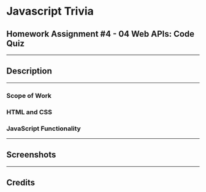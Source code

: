 # Javascript Trivia
## Homework Assignment #4 - 04 Web APIs: Code Quiz

---

## Description
---
### Scope of Work
### HTML and CSS
### JavaScript Functionality
---
## Screenshots
---
## Credits